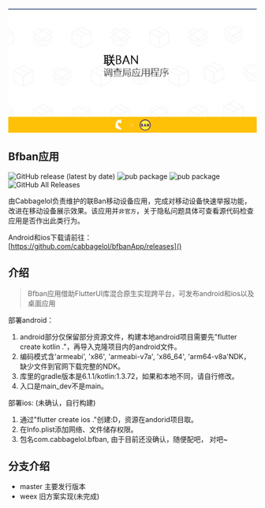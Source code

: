 ![](public/images/github.logo.jpg)

## Bfban应用

![GitHub release (latest by date)](https://img.shields.io/github/v/release/cabbagelol/bfbanApp)
![pub package](https://img.shields.io/badge/ios-no-green)
![pub package](https://img.shields.io/badge/android-yes-green)
![GitHub All Releases](https://img.shields.io/github/downloads/cabbagelol/bfbanApp/total)

由Cabbagelol负责维护的联Ban移动设备应用，完成对移动设备快速举报功能，改进在移动设备展示效果。该应用并`非官方`，关于隐私问题具体可查看源代码检查应用是否作出此类行为。

Android和ios下载请前往：
[https://github.com/cabbagelol/bfbanApp/releases]()

## 介绍

> Bfban应用借助FlutterUI库混合原生实现跨平台，可发布android和ios以及桌面应用

部署android：
1. android部分仅保留部分资源文件，构建本地android项目需要先"flutter create
   kotlin ."，再导入克隆项目内的android文件。
2. 编码模式含'armeabi', 'x86', 'armeabi-v7a', 'x86_64',
   'arm64-v8a'NDK，缺少文件到官网下载完整的NDK。
3. 库里的gradle版本是6.1.1/kotlin:1.3.72，如果和本地不同，请自行修改。
4. 入口是main_dev不是main。

部署ios: (未确认，自行构建)
1. 通过"flutter create ios ."创建:D，资源在andorid项目取。
2. 在Info.plist添加网络、文件储存权限。
3. 包名com.cabbagelol.bfban, 由于目前还没确认，随便配吧， 对吧~


## 分支介绍

- master 主要发行版本
- weex 旧方案实现(未完成)

